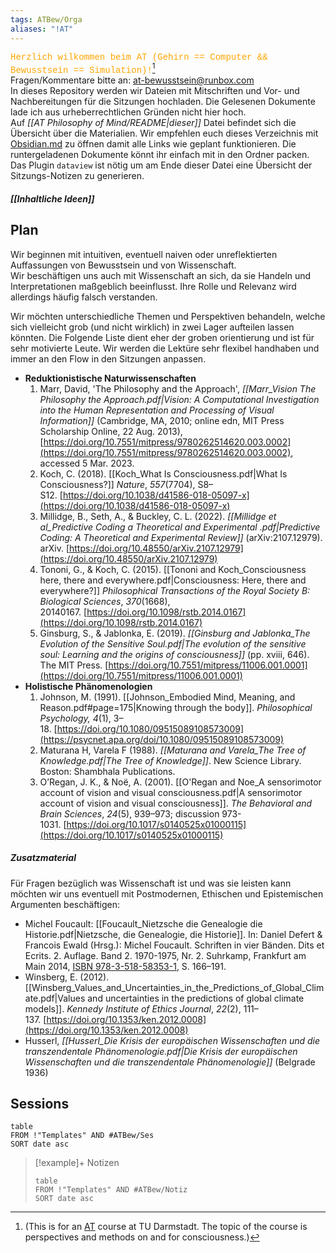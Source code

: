 ```yaml
---
tags: ATBew/Orga
aliases: "!AT"
---
```

<font color="orange" style="font-family:'Courier New'">Herzlich wilkommen beim AT (Gehirn == Computer && Bewusstsein == Simulation)!</font>[^1]  
Fragen/Kommentare bitte an: at-bewusstsein@runbox.com  
In dieses Repository werden wir Dateien mit Mitschriften und Vor- und Nachbereitungen für die Sitzungen hochladen. Die Gelesenen Dokumente lade ich aus urheberrechtlichen Gründen nicht hier hoch.  
Auf *[[AT Philosophy of Mind/README|dieser]]* Datei befindet sich die Übersicht über die Materialien. Wir empfehlen euch dieses Verzeichnis mit [Obsidian.md](https://obsidian.md/) zu öffnen damit alle Links wie geplant funktionieren. Die runtergeladenen Dokumente könnt ihr einfach mit in den Ordner packen. Das Plugin `dataview` ist nötig um am Ende dieser Datei eine Übersicht der Sitzungs-Notizen zu generieren.  

##### [[Inhaltliche Ideen]]
## Plan
Wir beginnen mit intuitiven, eventuell naiven oder unreflektierten Auffassungen von Bewusstsein und von Wissenschaft.  
Wir beschäftigen uns auch mit Wissenschaft an sich, da sie Handeln und Interpretationen maßgeblich beeinflusst. Ihre Rolle und Relevanz wird allerdings häufig falsch verstanden.  

Wir möchten unterschiedliche Themen und Perspektiven behandeln, welche sich vielleicht grob (und nicht wirklich) in zwei Lager aufteilen lassen könnten. Die Folgende Liste dient eher der groben orientierung und ist für sehr motivierte Leute. Wir werden die Lektüre sehr flexibel handhaben und immer an den Flow in den Sitzungen anpassen.
- **Reduktionistische Naturwissenschaften**
	1. Marr, David, 'The Philosophy and the Approach', _[[Marr_Vision The Philosophy the Approach.pdf|Vision: A Computational Investigation into the Human Representation and Processing of Visual Information]]_ (Cambridge, MA, 2010; online edn, MIT Press Scholarship Online, 22 Aug. 2013), [https://doi.org/10.7551/mitpress/9780262514620.003.0002](https://doi.org/10.7551/mitpress/9780262514620.003.0002), accessed 5 Mar. 2023.
	2. Koch, C. (2018). [[Koch_What Is Consciousness.pdf|What Is Consciousness?]] _Nature_, _557_(7704), S8–S12. [https://doi.org/10.1038/d41586-018-05097-x](https://doi.org/10.1038/d41586-018-05097-x)
	3. Millidge, B., Seth, A., & Buckley, C. L. (2022). _[[Millidge et al_Predictive Coding a Theoretical and Experimental .pdf|Predictive Coding: A Theoretical and Experimental Review]]_ (arXiv:2107.12979). arXiv. [https://doi.org/10.48550/arXiv.2107.12979](https://doi.org/10.48550/arXiv.2107.12979)
	4. Tononi, G., & Koch, C. (2015). [[Tononi and Koch_Consciousness here, there and everywhere.pdf|Consciousness: Here, there and everywhere?]] _Philosophical Transactions of the Royal Society B: Biological Sciences_, _370_(1668), 20140167. [https://doi.org/10.1098/rstb.2014.0167](https://doi.org/10.1098/rstb.2014.0167)
	5. Ginsburg, S., & Jablonka, E. (2019). _[[Ginsburg and Jablonka_The Evolution of the Sensitive Soul.pdf|The evolution of the sensitive soul: Learning and the origins of consciousness]]_ (pp. xviii, 646). The MIT Press. [https://doi.org/10.7551/mitpress/11006.001.0001](https://doi.org/10.7551/mitpress/11006.001.0001)
- **Holistische Phänomenologien**
	1. Johnson, M. (1991). [[Johnson_Embodied Mind, Meaning, and Reason.pdf#page=175|Knowing through the body]]. _Philosophical Psychology, 4_(1), 3–18. [https://doi.org/10.1080/09515089108573009](https://psycnet.apa.org/doi/10.1080/09515089108573009)
	2. Maturana H, Varela F (1988). _[[Maturana and Varela_The Tree of Knowledge.pdf|The Tree of Knowledge]]_. New Science Library. Boston: Shambhala Publications.
	3. O’Regan, J. K., & Noë, A. (2001). [[O'Regan and Noe_A sensorimotor account of vision and visual consciousness.pdf|A sensorimotor account of vision and visual consciousness]]. _The Behavioral and Brain Sciences_, _24_(5), 939–973; discussion 973-1031. [https://doi.org/10.1017/s0140525x01000115](https://doi.org/10.1017/s0140525x01000115)

##### Zusatzmaterial
Für Fragen bezüglich was Wissenschaft ist und was sie leisten kann möchten wir uns eventuell mit Postmodernen, Ethischen und Epistemischen Argumenten beschäftigen:
- Michel Foucault: [[Foucault_Nietzsche die Genealogie die Historie.pdf|Nietzsche, die Genealogie, die Historie]]. In: Daniel Defert & Francois Ewald (Hrsg.): Michel Foucault. Schriften in vier Bänden. Dits et Ecrits. 2. Auflage. Band 2. 1970-1975, Nr. 2. Suhrkamp, Frankfurt am Main 2014, [ISBN 978-3-518-58353-1](https://de.wikipedia.org/wiki/Spezial:ISBN-Suche/9783518583531), S. 166–191.
- Winsberg, E. (2012). [[Winsberg_Values_and_Uncertainties_in_the_Predictions_of_Global_Climate.pdf|Values and uncertainties in the predictions of global climate models]]. _Kennedy Institute of Ethics Journal_, _22_(2), 111–137. [https://doi.org/10.1353/ken.2012.0008](https://doi.org/10.1353/ken.2012.0008)
- Husserl, _[[Husserl_Die Krisis der europäischen Wissenschaften und die transzendentale Phänomenologie.pdf|Die Krisis der europäischen Wissenschaften und die transzendentale Phänomenologie]]_ (Belgrade 1936)

 ## Sessions
```dataview
table 
FROM !"Templates" AND #ATBew/Ses
SORT date asc
```

>[!example]+ Notizen
> ```dataview
> table 
> FROM !"Templates" AND #ATBew/Notiz
> SORT date asc
> ```

[^1]: (This is for an [AT](https://www.asta.tu-darmstadt.de/de/tutorien) course at TU Darmstadt. The topic of the course is perspectives and methods on and for consciousness.)

